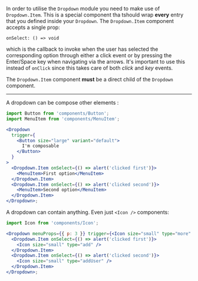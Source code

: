 In order to utilise the `Dropdown` module you need to make use of `Dropdown.Item`.
This is a special component tha tshould wrap **every** entry that you defined inside
your `Dropdown`. The `Dropdown.Item` component accepts a single prop:

```text
onSelect: () => void
```

which is the callback to invoke when the user has selected the corresponding option
through either a click event or by pressing the Enter/Space key when navigating via the
arrows. It's important to use this instead of `onClick` since this takes care
of both _click_ and _key_ events.

The `Dropdown.Item` component **must** be a direct child of the
`Dropdown` component.

---

A dropdown can be compose other elements :

```jsx harmony
import Button from 'components/Button';
import MenuItem from 'components/MenuItem';

<Dropdown
  trigger={
    <Button size="large" variant="default">
      I'm composable
    </Button>
  }
>
  <Dropdown.Item onSelect={() => alert('clicked first')}>
    <MenuItem>First option</MenuItem>
  </Dropdown.Item>
  <Dropdown.Item onSelect={() => alert('clicked second')}>
    <MenuItem>Second option</MenuItem>
  </Dropdown.Item>
</Dropdown>;
```

A dropdown can contain anything. Even just `<Icon />` components:

```jsx harmony
import Icon from 'components/Icon';

<Dropdown menuProps={{ p: 3 }} trigger={<Icon size="small" type="more" />}>
  <Dropdown.Item onSelect={() => alert('clicked first')}>
    <Icon size="small" type="add" />
  </Dropdown.Item>
  <Dropdown.Item onSelect={() => alert('clicked second')}>
    <Icon size="small" type="addUser" />
  </Dropdown.Item>
</Dropdown>;
```
